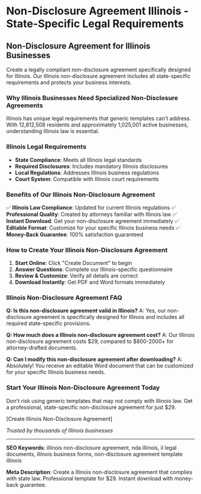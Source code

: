 # Non-Disclosure Agreement Illinois - State-Specific Legal Requirements

## Non-Disclosure Agreement for Illinois Businesses

Create a legally compliant non-disclosure agreement specifically designed for Illinois. Our Illinois non-disclosure agreement includes all state-specific requirements and protects your business interests.

### Why Illinois Businesses Need Specialized Non-Disclosure Agreements

Illinois has unique legal requirements that generic templates can't address. With 12,812,508 residents and approximately 1,025,001 active businesses, understanding Illinois law is essential.

### Illinois Legal Requirements

- **State Compliance**: Meets all Illinois legal standards
- **Required Disclosures**: Includes mandatory Illinois disclosures
- **Local Regulations**: Addresses Illinois business regulations
- **Court System**: Compatible with Illinois court requirements

### Benefits of Our Illinois Non-Disclosure Agreement

✅ **Illinois Law Compliance**: Updated for current Illinois regulations
✅ **Professional Quality**: Created by attorneys familiar with Illinois law
✅ **Instant Download**: Get your non-disclosure agreement immediately
✅ **Editable Format**: Customize for your specific Illinois business needs
✅ **Money-Back Guarantee**: 100% satisfaction guaranteed

### How to Create Your Illinois Non-Disclosure Agreement

1. **Start Online**: Click "Create Document" to begin
2. **Answer Questions**: Complete our Illinois-specific questionnaire
3. **Review & Customize**: Verify all details are correct
4. **Download Instantly**: Get PDF and Word formats immediately

### Illinois Non-Disclosure Agreement FAQ

**Q: Is this non-disclosure agreement valid in Illinois?**
A: Yes, our non-disclosure agreement is specifically designed for Illinois and includes all required state-specific provisions.

**Q: How much does a Illinois non-disclosure agreement cost?**
A: Our Illinois non-disclosure agreement costs $29, compared to $800-2000+ for attorney-drafted documents.

**Q: Can I modify this non-disclosure agreement after downloading?**
A: Absolutely! You receive an editable Word document that can be customized for your specific Illinois business needs.

### Start Your Illinois Non-Disclosure Agreement Today

Don't risk using generic templates that may not comply with Illinois law. Get a professional, state-specific non-disclosure agreement for just $29.

[Create Illinois Non-Disclosure Agreement]

_Trusted by thousands of Illinois businesses_

---

**SEO Keywords**: illinois non-disclosure agreement, nda illinois, il legal documents, illinois business forms, non-disclosure agreement template illinois

**Meta Description**: Create a Illinois non-disclosure agreement that complies with state law. Professional template for $29. Instant download with money-back guarantee.

